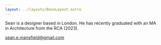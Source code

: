 ```yaml
---
layout: ../layouts/BaseLayout.astro
---
```

Sean is a designer based in London. He has recently graduated with an MA in Architecture from the RCA (2023). 

sean.e.mansfield@gmail.com